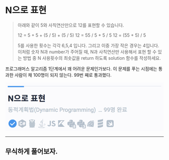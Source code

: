 # N으로 표현

> 아래와 같이 5와 사칙연산만으로 12를 표현할 수 있습니다.
>
> 12 = 5 + 5 + (5 / 5) + (5 / 5)
> 12 = 55 / 5 + 5 / 5
> 12 = (55 + 5) / 5
>
> 5를 사용한 횟수는 각각 6,5,4 입니다. 그리고 이중 가장 작은 경우는 4입니다.
> 이처럼 숫자 N과 number가 주어질 때, N과 사칙연산만 사용해서 표현 할 수 있는 방법 중 N 사용횟수의 최솟값을 return 하도록 solution 함수를 작성하세요.

프로그래머스 알고리즘 1단계에서 꽤 어려운 문제인가보다. 이 문제를 푸는 시점에는 통과한 사람이 채 100명이 되지 않는다. 99번 째로 통과했다.

![n1](./asset/n1.png)

---

## 무식하게 풀어보자.

